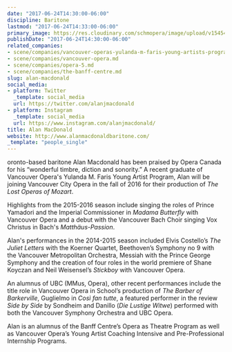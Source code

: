 ```yaml
---
date: "2017-06-24T14:30:00-06:00"
discipline: Baritone
lastmod: "2017-06-24T14:33:00-06:00"
primary_image: https://res.cloudinary.com/schmopera/image/upload/v1545409169/media/webhook-uploads/1498336199710/download%20(1).jpeg.jpeg
publishDate: "2017-06-24T14:30:00-06:00"
related_companies:
- scene/companies/vancouver-operas-yulanda-m-faris-young-artists-program.md
- scene/companies/vancouver-opera.md
- scene/companies/opera-5.md
- scene/companies/the-banff-centre.md
slug: alan-macdonald
social_media:
- platform: Twitter
  _template: social_media
  url: https://twitter.com/alanjmacdonald
- platform: Instagram
  _template: social_media
  url: https://www.instagram.com/alanjmacdonald/
title: Alan MacDonald
website: http://www.alanmacdonaldbaritone.com/
_template: "people_single"
---
```


oronto-based baritone Alan Macdonald has been praised by Opera Canada for his “wonderful timbre, diction and sonority.” A recent graduate of Vancouver Opera's Yulanda M. Faris Young Artist Program, Alan will be joining Vancouver City Opera in the fall of 2016 for their production of *The Lost Operas of Mozart*.

Highlights from the 2015-2016 season include singing the roles of Prince Yamadori and the Imperial Commissioner in *Madama Butterfly* with Vancouver Opera and a debut with the Vancouver Bach Choir singing Vox Christus in Bach's *Matthäus-Passion*.

Alan's performances in the 2014-2015 season included Elvis Costello’s *The Juliet Letters* with the Koerner Quartet, Beethoven’s Symphony no 9 with the Vancouver Metropolitan Orchestra, Messiah with the Prince George Symphony and the creation of four roles in the world premiere of Shane Koyczan and Neil Weisensel’s *Stickboy* with Vancouver Opera.

An alumnus of UBC (MMus, Opera), other recent performances include the title role in Vancouver Opera in School’s production of *The Barber of Barkerville*, Guglielmo in *Così fan tutte*, a featured performer in the review *Side by Side* by Sondheim and Danillo (*Die Lustige Witwe*) performed with both the Vancouver Symphony Orchestra and UBC Opera.

Alan is an alumnus of the Banff Centre’s Opera as Theatre Program as well as Vancouver Opera’s Young Artist Coaching Intensive and Pre-Professional Internship Programs.
